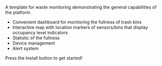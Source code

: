 A template for waste monitoring demonstrating the general capabilities of the platform.

- Convenient dashboard for monitoring the fullness of trash bins
- Interactive map with location markers of sensors/bins that display occupancy level indicators
- Statistic of the fullness
- Device management
- Alert system

Press the Install button to get started!
